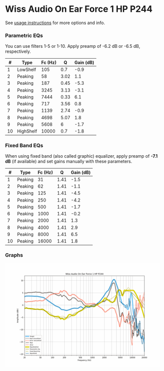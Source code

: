 # Wiss Audio On Ear Force 1 HP P244
See [usage instructions](https://github.com/jaakkopasanen/AutoEq#usage) for more options and info.

### Parametric EQs
You can use filters 1-5 or 1-10. Apply preamp of -6.2 dB or -6.5 dB, respectively.

|   # | Type      |   Fc (Hz) |    Q |   Gain (dB) |
|-----|-----------|-----------|------|-------------|
|   1 | LowShelf  |       105 | 0.7  |        -0.9 |
|   2 | Peaking   |        58 | 3.02 |         1.1 |
|   3 | Peaking   |       187 | 0.45 |        -5.3 |
|   4 | Peaking   |      3245 | 3.13 |        -3.1 |
|   5 | Peaking   |      7444 | 0.33 |         6.1 |
|   6 | Peaking   |       717 | 3.56 |         0.8 |
|   7 | Peaking   |      1139 | 2.74 |        -0.9 |
|   8 | Peaking   |      4698 | 5.07 |         1.8 |
|   9 | Peaking   |      5608 | 6    |        -1.7 |
|  10 | HighShelf |     10000 | 0.7  |        -1.8 |

### Fixed Band EQs
When using fixed band (also called graphic) equalizer, apply preamp of **-7.1 dB** (if available) and set gains manually with these parameters.

|   # | Type    |   Fc (Hz) |    Q |   Gain (dB) |
|-----|---------|-----------|------|-------------|
|   1 | Peaking |        31 | 1.41 |        -1.5 |
|   2 | Peaking |        62 | 1.41 |        -1.1 |
|   3 | Peaking |       125 | 1.41 |        -4.5 |
|   4 | Peaking |       250 | 1.41 |        -4.2 |
|   5 | Peaking |       500 | 1.41 |        -1.7 |
|   6 | Peaking |      1000 | 1.41 |        -0.2 |
|   7 | Peaking |      2000 | 1.41 |         1.3 |
|   8 | Peaking |      4000 | 1.41 |         2.9 |
|   9 | Peaking |      8000 | 1.41 |         6.5 |
|  10 | Peaking |     16000 | 1.41 |         1.8 |

### Graphs
![](./Wiss%20Audio%20On%20Ear%20Force%201%20HP%20P244.png)
